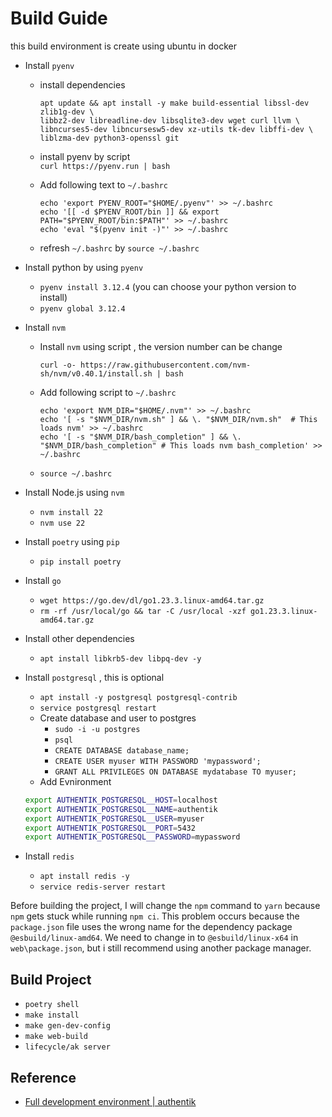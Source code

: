 # Build Guide

this build environment is create using ubuntu in docker

- Install `pyenv`

  - install dependencies

    ```shell
    apt update && apt install -y make build-essential libssl-dev zlib1g-dev \
    libbz2-dev libreadline-dev libsqlite3-dev wget curl llvm \
    libncurses5-dev libncursesw5-dev xz-utils tk-dev libffi-dev \
    liblzma-dev python3-openssl git
    ```

  - install pyenv by script  
    `curl https://pyenv.run | bash`
  - Add following text to `~/.bashrc`

    ```shell
    echo 'export PYENV_ROOT="$HOME/.pyenv"' >> ~/.bashrc
    echo '[[ -d $PYENV_ROOT/bin ]] && export PATH="$PYENV_ROOT/bin:$PATH"' >> ~/.bashrc
    echo 'eval "$(pyenv init -)"' >> ~/.bashrc
    ```

  - refresh `~/.bashrc` by `source ~/.bashrc`

- Install python by using `pyenv`
  - `pyenv install 3.12.4` (you can choose your python version to install)
  - `pyenv global 3.12.4`
- Install `nvm`

  - Install `nvm` using script , the version number can be change

    ```shell
    curl -o- https://raw.githubusercontent.com/nvm-sh/nvm/v0.40.1/install.sh | bash
    ```

  - Add following script to `~/.bashrc`

    ```shell
    echo 'export NVM_DIR="$HOME/.nvm"' >> ~/.bashrc
    echo '[ -s "$NVM_DIR/nvm.sh" ] && \. "$NVM_DIR/nvm.sh"  # This loads nvm' >> ~/.bashrc
    echo '[ -s "$NVM_DIR/bash_completion" ] && \. "$NVM_DIR/bash_completion" # This loads nvm bash_completion' >> ~/.bashrc
    ```

  - `source ~/.bashrc`

- Install Node.js using `nvm`
  - `nvm install 22`
  - `nvm use 22`
- Install `poetry` using `pip`
  - `pip install poetry`
- Install `go`
  - `wget https://go.dev/dl/go1.23.3.linux-amd64.tar.gz`
  - `rm -rf /usr/local/go && tar -C /usr/local -xzf go1.23.3.linux-amd64.tar.gz`
- Install other dependencies
  - `apt install libkrb5-dev libpq-dev -y`
- Install `postgresql` , this is optional

  - `apt install -y postgresql postgresql-contrib`
  - `service postgresql restart`
  - Create database and user to postgres
    - `sudo -i -u postgres`
    - `psql`
    - `CREATE DATABASE database_name;`
    - `CREATE USER myuser WITH PASSWORD 'mypassword';`
    - `GRANT ALL PRIVILEGES ON DATABASE mydatabase TO myuser;`
  - Add Evnironment

  ```bash
  export AUTHENTIK_POSTGRESQL__HOST=localhost
  export AUTHENTIK_POSTGRESQL__NAME=authentik
  export AUTHENTIK_POSTGRESQL__USER=myuser
  export AUTHENTIK_POSTGRESQL__PORT=5432
  export AUTHENTIK_POSTGRESQL__PASSWORD=mypassword
  ```

- Install `redis`
  - `apt install redis -y`
  - `service redis-server restart`

Before building the project, I will change the `npm` command to `yarn` because `npm` gets stuck while running `npm ci`. This problem occurs because the `package.json` file uses the wrong name for the dependency package `@esbuild/linux-amd64`. We need to change in to `@esbuild/linux-x64` in `web\package.json`, but i still recommend using another package manager.

## Build Project

- `poetry shell`
- `make install`
- `make gen-dev-config`
- `make web-build`
- `lifecycle/ak server`

## Reference

- [Full development environment | authentik](https://docs.goauthentik.io/docs/developer-docs/setup/full-dev-environment)
